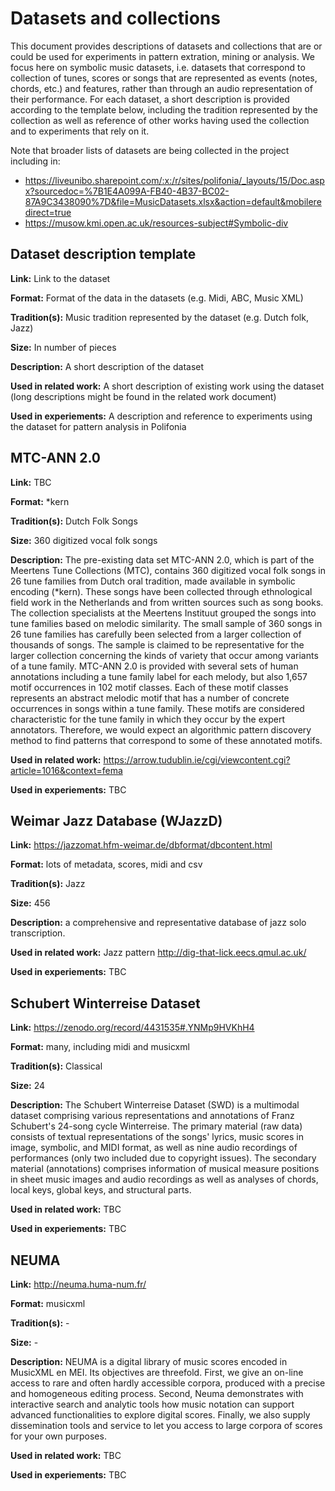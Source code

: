 # Datasets and collections

This document provides descriptions of datasets and collections that are or could be used for experiments in pattern extration, mining or analysis. We focus here on symbolic music datasets, i.e. datasets that correspond to collection of tunes, scores or songs that are represented as events (notes, chords, etc.) and features, rather than through an audio representation of their performance. For each dataset, a short description is provided according to the template below, including the tradition represented by the collection as well as reference of other works having used the collection and to experiments that rely on it.

Note that broader lists of datasets are being collected in the project including in:
* https://liveunibo.sharepoint.com/:x:/r/sites/polifonia/_layouts/15/Doc.aspx?sourcedoc=%7B1E4A099A-FB40-4B37-BC02-87A9C3438090%7D&file=MusicDatasets.xlsx&action=default&mobileredirect=true
* https://musow.kmi.open.ac.uk/resources-subject#Symbolic-div 

## Dataset description template

**Link:** Link to the dataset

**Format:** Format of the data in the datasets (e.g. Midi, ABC, Music XML)

**Tradition(s):** Music tradition represented by the dataset (e.g. Dutch folk, Jazz)

**Size:** In number of pieces

**Description:** A short description of the dataset

**Used in related work:** A short description of existing work using the dataset (long descriptions might be found in the related work document)

**Used in experiements:** A description and reference to experiments using the dataset for pattern analysis in Polifonia



## MTC-ANN 2.0

**Link:** TBC

**Format:** *kern

**Tradition(s):** Dutch Folk Songs

**Size:** 360 digitized vocal folk songs

**Description:** The pre-existing data set MTC-ANN 2.0, which is part of
the Meertens Tune Collections (MTC), contains 360 digitized vocal folk songs in
26 tune families from Dutch oral tradition, made available
in symbolic encoding (*kern). These songs have been collected through ethnological field work in the Netherlands
and from written sources such as song books. The collection specialists at the Meertens Instituut grouped the songs
into tune families based on melodic similarity.
The small sample of 360 songs in 26 tune families has
carefully been selected from a larger collection of thousands of songs. The sample is claimed to be representative
for the larger collection concerning the kinds of variety that
occur among variants of a tune family. MTC-ANN 2.0 is provided with several
sets of human annotations including a tune family label for
each melody, but also 1,657 motif occurrences in 102 motif
classes. Each of these motif classes represents an abstract
melodic motif that has a number of concrete occurrences
in songs within a tune family. These motifs are considered characteristic for the tune family in which they occur
by the expert annotators. Therefore, we would expect an
algorithmic pattern discovery method to find patterns that
correspond to some of these annotated motifs.

**Used in related work:** https://arrow.tudublin.ie/cgi/viewcontent.cgi?article=1016&context=fema

**Used in experiements:** TBC



## Weimar Jazz Database (WJazzD) 

**Link:** https://jazzomat.hfm-weimar.de/dbformat/dbcontent.html

**Format:** lots of metadata, scores, midi and csv

**Tradition(s):** Jazz

**Size:** 456

**Description:** a comprehensive and representative database of jazz solo transcription.

**Used in related work:** Jazz pattern http://dig-that-lick.eecs.qmul.ac.uk/

**Used in experiements:** TBC


## Schubert Winterreise Dataset

**Link:** https://zenodo.org/record/4431535#.YNMp9HVKhH4

**Format:** many, including midi and musicxml

**Tradition(s):** Classical

**Size:** 24

**Description:** The Schubert Winterreise Dataset (SWD) is a multimodal dataset comprising various representations and annotations of Franz Schubert's 24-song cycle Winterreise. The primary material (raw data) consists of textual representations of the songs' lyrics, music scores in image, symbolic, and MIDI format, as well as nine audio recordings of performances (only two included due to copyright issues). The secondary material (annotations) comprises information of musical measure positions in sheet music images and audio recordings as well as analyses of chords, local keys, global keys, and structural parts. 

**Used in related work:** TBC

**Used in experiements:** TBC

## NEUMA 

**Link:** http://neuma.huma-num.fr/

**Format:** musicxml

**Tradition(s):** - 

**Size:** - 

**Description:** NEUMA is a digital library of music scores encoded in MusicXML en MEI. Its objectives are threefold. First, we give an on-line access to rare and often hardly accessible corpora, produced with a precise and homogeneous editing process. Second, Neuma demonstrates with interactive search and analytic tools how music notation can support advanced functionalities to explore digital scores. Finally, we also supply dissemination tools and service to let you access to large corpora of scores for your own purposes.

**Used in related work:** TBC

**Used in experiements:** TBC

